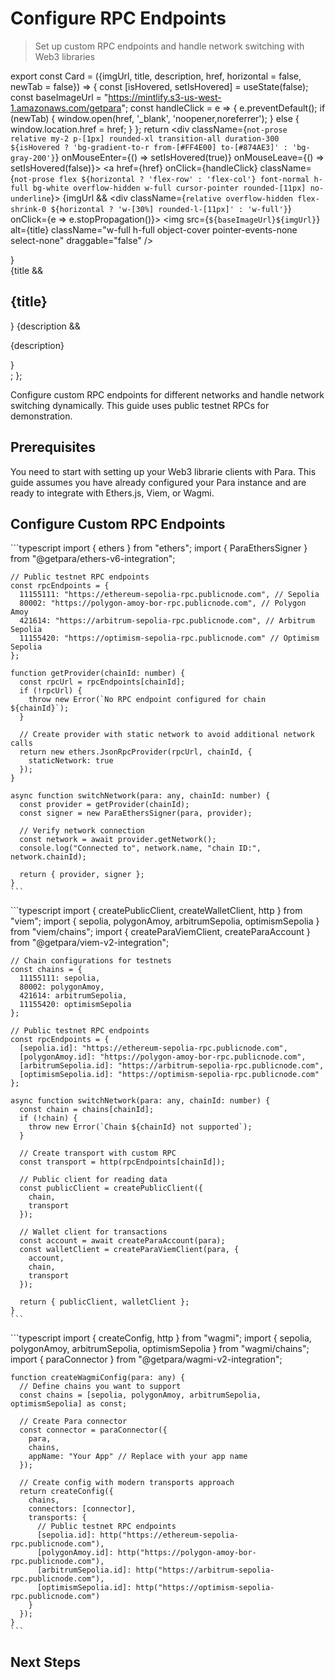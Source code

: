 # Configure RPC Endpoints

> Set up custom RPC endpoints and handle network switching with Web3 libraries

export const Card = ({imgUrl, title, description, href, horizontal = false, newTab = false}) => {
const [isHovered, setIsHovered] = useState(false);
const baseImageUrl = "https://mintlify.s3-us-west-1.amazonaws.com/getpara";
const handleClick = e => {
e.preventDefault();
if (newTab) {
window.open(href, '\_blank', 'noopener,noreferrer');
} else {
window.location.href = href;
}
};
return <div className={`not-prose relative my-2 p-[1px] rounded-xl transition-all duration-300 ${isHovered ? 'bg-gradient-to-r from-[#FF4E00] to-[#874AE3]' : 'bg-gray-200'}`} onMouseEnter={() => setIsHovered(true)} onMouseLeave={() => setIsHovered(false)}>
<a href={href} onClick={handleClick} className={`not-prose flex ${horizontal ? 'flex-row' : 'flex-col'} font-normal h-full bg-white overflow-hidden w-full cursor-pointer rounded-[11px] no-underline`}>
{imgUrl && <div className={`relative overflow-hidden flex-shrink-0 ${horizontal ? 'w-[30%] rounded-l-[11px]' : 'w-full'}`} onClick={e => e.stopPropagation()}>
<img src={`${baseImageUrl}${imgUrl}`} alt={title} className="w-full h-full object-cover pointer-events-none select-none" draggable="false" />

<div className="absolute inset-0 pointer-events-none" />
</div>}
<div className={`flex-grow px-6 py-5 ${horizontal ? 'w-[70%]' : 'w-full'} flex flex-col ${horizontal && imgUrl ? 'justify-center' : 'justify-start'}`}>
{title && <h2 className="font-semibold text-base text-gray-800 m-0">{title}</h2>}
{description && <div className={`font-normal text-gray-500 re leading-6 ${horizontal || !imgUrl ? 'mt-0' : 'mt-1'}`}>
<p className="m-0 text-xs">{description}</p>
</div>}
</div>
</a>
</div>;
};

Configure custom RPC endpoints for different networks and handle network switching dynamically. This guide uses public testnet RPCs for demonstration.

## Prerequisites

You need to start with setting up your Web3 librarie clients with Para. This guide assumes you have already configured your Para instance and are ready to integrate with Ethers.js, Viem, or Wagmi.

<Card title="Setup Web3 Libraries" description="Configure Ethers.js, Viem, or Wagmi with Para before proceeding" href="/v2/react/guides/web3-operations/evm/setup-libraries" />

## Configure Custom RPC Endpoints

<Tabs>
  <Tab title="Ethers.js">
    ```typescript
    import { ethers } from "ethers";
    import { ParaEthersSigner } from "@getpara/ethers-v6-integration";

    // Public testnet RPC endpoints
    const rpcEndpoints = {
      11155111: "https://ethereum-sepolia-rpc.publicnode.com", // Sepolia
      80002: "https://polygon-amoy-bor-rpc.publicnode.com", // Polygon Amoy
      421614: "https://arbitrum-sepolia-rpc.publicnode.com", // Arbitrum Sepolia
      11155420: "https://optimism-sepolia-rpc.publicnode.com" // Optimism Sepolia
    };

    function getProvider(chainId: number) {
      const rpcUrl = rpcEndpoints[chainId];
      if (!rpcUrl) {
        throw new Error(`No RPC endpoint configured for chain ${chainId}`);
      }

      // Create provider with static network to avoid additional network calls
      return new ethers.JsonRpcProvider(rpcUrl, chainId, {
        staticNetwork: true
      });
    }

    async function switchNetwork(para: any, chainId: number) {
      const provider = getProvider(chainId);
      const signer = new ParaEthersSigner(para, provider);

      // Verify network connection
      const network = await provider.getNetwork();
      console.log("Connected to", network.name, "chain ID:", network.chainId);

      return { provider, signer };
    }
    ```

  </Tab>

  <Tab title="Viem">
    ```typescript
    import { createPublicClient, createWalletClient, http } from "viem";
    import { sepolia, polygonAmoy, arbitrumSepolia, optimismSepolia } from "viem/chains";
    import { createParaViemClient, createParaAccount } from "@getpara/viem-v2-integration";

    // Chain configurations for testnets
    const chains = {
      11155111: sepolia,
      80002: polygonAmoy,
      421614: arbitrumSepolia,
      11155420: optimismSepolia
    };

    // Public testnet RPC endpoints
    const rpcEndpoints = {
      [sepolia.id]: "https://ethereum-sepolia-rpc.publicnode.com",
      [polygonAmoy.id]: "https://polygon-amoy-bor-rpc.publicnode.com",
      [arbitrumSepolia.id]: "https://arbitrum-sepolia-rpc.publicnode.com",
      [optimismSepolia.id]: "https://optimism-sepolia-rpc.publicnode.com"
    };

    async function switchNetwork(para: any, chainId: number) {
      const chain = chains[chainId];
      if (!chain) {
        throw new Error(`Chain ${chainId} not supported`);
      }

      // Create transport with custom RPC
      const transport = http(rpcEndpoints[chainId]);

      // Public client for reading data
      const publicClient = createPublicClient({
        chain,
        transport
      });

      // Wallet client for transactions
      const account = await createParaAccount(para);
      const walletClient = createParaViemClient(para, {
        account,
        chain,
        transport
      });

      return { publicClient, walletClient };
    }
    ```

  </Tab>

  <Tab title="Wagmi">
    ```typescript
    import { createConfig, http } from "wagmi";
    import { sepolia, polygonAmoy, arbitrumSepolia, optimismSepolia } from "wagmi/chains";
    import { paraConnector } from "@getpara/wagmi-v2-integration";

    function createWagmiConfig(para: any) {
      // Define chains you want to support
      const chains = [sepolia, polygonAmoy, arbitrumSepolia, optimismSepolia] as const;

      // Create Para connector
      const connector = paraConnector({
        para,
        chains,
        appName: "Your App" // Replace with your app name
      });

      // Create config with modern transports approach
      return createConfig({
        chains,
        connectors: [connector],
        transports: {
          // Public testnet RPC endpoints
          [sepolia.id]: http("https://ethereum-sepolia-rpc.publicnode.com"),
          [polygonAmoy.id]: http("https://polygon-amoy-bor-rpc.publicnode.com"),
          [arbitrumSepolia.id]: http("https://arbitrum-sepolia-rpc.publicnode.com"),
          [optimismSepolia.id]: http("https://optimism-sepolia-rpc.publicnode.com")
        }
      });
    }
    ```

  </Tab>
</Tabs>

## Next Steps

<CardGroup cols={3}>
  <Card title="Query Balances" description="Check ETH and token balances across networks" href="/v2/react/guides/web3-operations/evm/query-balances" icon="coins" />

  <Card title="Send Tokens" description="Transfer assets on configured networks" href="/v2/react/guides/web3-operations/evm/send-tokens" icon="paper-plane" />

  <Card title="Estimate Gas" description="Calculate gas costs for transactions" href="/v2/react/guides/web3-operations/evm/estimate-gas" icon="gas-pump" />
</CardGroup>
